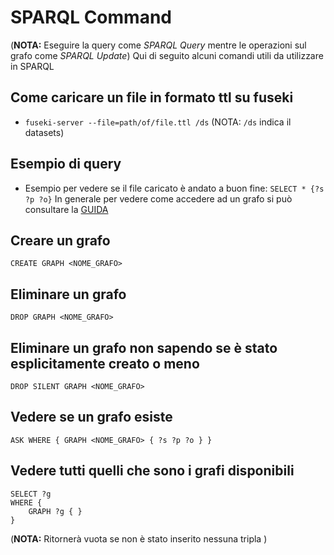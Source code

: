 # SPARQL Command
(**NOTA:** Eseguire la query come *SPARQL Query* mentre le operazioni sul grafo come *SPARQL Update*)
Qui di seguito alcuni comandi utili da utilizzare in SPARQL
## Come caricare un file in formato ttl su fuseki
- `fuseki-server --file=path/of/file.ttl /ds`
(NOTA: `/ds` indica il datasets)

## Esempio di query 
- Esempio per vedere se il file caricato è andato a buon fine: `SELECT * {?s ?p ?o}`
In generale per vedere come accedere ad un grafo si può consultare la [GUIDA](https://www.w3.org/TR/sparql11-query/#queryDataset)

## Creare un grafo
`CREATE GRAPH <NOME_GRAFO>`

## Eliminare un grafo
`DROP GRAPH <NOME_GRAFO>`

## Eliminare un grafo non sapendo se è stato esplicitamente creato o meno
`DROP SILENT GRAPH <NOME_GRAFO>`

## Vedere se un grafo esiste 
 `ASK WHERE { GRAPH <NOME_GRAFO> { ?s ?p ?o } }`


## Vedere tutti quelli che sono i grafi disponibili
```
SELECT ?g 
WHERE {   
    GRAPH ?g { } 
}
```

(**NOTA:** Ritornerà vuota se non è stato inserito nessuna tripla   )